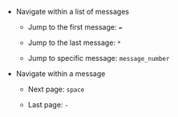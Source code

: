 - Navigate within a list of messages

  - Jump to the first message: `=`

  - Jump to the last message: `*`

  - Jump to specific message: `message_number`

- Navigate within a message

  - Next page: `space`

  - Last page: `-`

